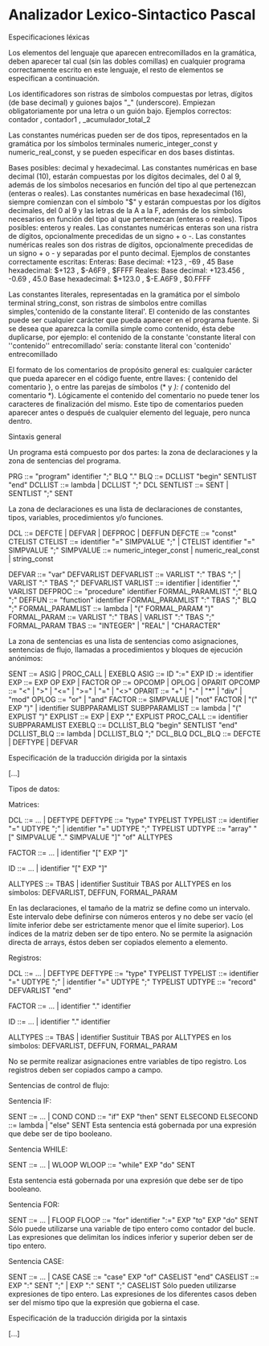 # Analizador Lexico-Sintactico Pascal

Especificaciones léxicas 

Los elementos del lenguaje que aparecen entrecomillados en la gramática, deben aparecer tal cual (sin las dobles comillas) en cualquier programa correctamente escrito en este lenguaje, el resto de elementos se especifican a continuación.

Los identificadores son ristras de símbolos compuestas por letras, dígitos (de base decimal) y guiones bajos "_" (underscore). Empiezan obligatoriamente por una letra o un guión bajo. Ejemplos correctos: contador , contador1 , _acumulador_total_2

Las constantes numéricas pueden ser de dos tipos, representados en la gramática por los símbolos terminales numeric_integer_const y numeric_real_const, y se pueden especificar en dos bases distintas.

   Bases posibles: decimal y hexadecimal.
      Las constantes numéricas en base decimal (10), estarán compuestas por los dígitos decimales, del 0 al 9, además de los símbolos       necesarios en función del tipo al que pertenezcan (enteras o reales).
      Las constantes numéricas en base hexadecimal (16), siempre comienzan con el símbolo "$" y estarán compuestas por los dígitos          decimales, del 0 al 9 y las letras de la A a la F, además de los símbolos necesarios en función del tipo al que pertenezcan           (enteras o reales).
   Tipos posibles: enteros y reales.
      Las constantes numéricas enteras son una ristra de dígitos, opcionalmente precedidas de un signo + o -.
      Las constantes numéricas reales son dos ristras de dígitos, opcionalmente precedidas de un signo + o - y separadas por el punto       decimal.
   Ejemplos de constantes correctamente escritas:
      Enteras:
         Base decimal: +123 , -69 , 45
         Base hexadecimal: $+123 , $-A6F9 , $FFFF
      Reales:
         Base decimal: +123.456 , -0.69 , 45.0
         Base hexadecimal: $+123.0 , $-E.A6F9 , $0.FFFF
         
Las constantes literales, representadas en la gramática por el símbolo terminal string_const, son ristras de símbolos entre comillas simples,'contenido de la constante literal'. El contenido de las constantes puede ser cualquier carácter que pueda aparecer en el programa fuente. Si se desea que aparezca la comilla simple como contenido, ésta debe duplicarse, por ejemplo: el contenido de la constante 'constante literal con ''contenido'' entrecomillado' sería: constante literal con 'contenido' entrecomillado

El formato de los comentarios de propósito general es: cualquier carácter que pueda aparecer en el código fuente, entre llaves: { contenido del comentario }, o entre las parejas de símbolos (* y *): (* contenido del comentario *). Lógicamente el contenido del comentario no puede tener los caracteres de finalización del mismo. Este tipo de comentarios pueden aparecer antes o después de cualquier elemento del leguaje, pero nunca dentro.

Sintaxis general

Un programa está compuesto por dos partes: la zona de declaraciones y la zona de sentencias del programa.

   PRG ::= "program" identifier  ";" BLQ "."
   BLQ ::= DCLLIST "begin" SENTLIST "end"
   DCLLIST ::= lambda | DCLLIST ";" DCL
   SENTLIST ::= SENT | SENTLIST ";" SENT   
   
La zona de declaraciones es una lista de declaraciones de constantes, tipos, variables, procedimientos y/o funciones.

   DCL ::= DEFCTE | DEFVAR | DEFPROC | DEFFUN
   DEFCTE ::= "const" CTELIST
   CTELIST ::= identifier "=" SIMPVALUE ";"
             | CTELIST identifier "=" SIMPVALUE ";"
   SIMPVALUE ::= numeric_integer_const | numeric_real_const | string_const

   DEFVAR ::= "var" DEFVARLIST 
   DEFVARLIST ::= VARLIST ":" TBAS ";"
                | VARLIST ":" TBAS ";" DEFVARLIST
   VARLIST ::= identifier | identifier "," VARLIST
   DEFPROC ::=  "procedure" identifier FORMAL_PARAMLIST ";" BLQ ";" 
   DEFFUN ::=  "function" identifier FORMAL_PARAMLIST ":" TBAS ";" BLQ ";" 
   FORMAL_PARAMLIST ::= lambda | "(" FORMAL_PARAM ")" 
   FORMAL_PARAM ::= VARLIST ":" TBAS 
                  | VARLIST ":" TBAS ";" FORMAL_PARAM
   TBAS ::= "INTEGER" | "REAL" | "CHARACTER"
   
La zona de sentencias es una lista de sentencias como asignaciones, sentencias de flujo, llamadas a procedimientos y bloques de ejecución anónimos:

   SENT ::= ASIG | PROC_CALL | EXEBLQ
   ASIG ::= ID ":=" EXP 
   ID := identifier
   EXP ::= EXP OP EXP | FACTOR 
   OP ::= OPCOMP | OPLOG | OPARIT 
   OPCOMP ::= "<" | ">" | "<=" | ">=" | "=" | "<>"
   OPARIT ::= "+" | "-" | "*" | "div" | "mod"
   OPLOG ::= "or" | "and"
   FACTOR ::= SIMPVALUE | "not" FACTOR 
            | "(" EXP ")" | identifier SUBPPARAMLIST
   SUBPPARAMLIST ::= lambda | "(" EXPLIST ")"
   EXPLIST ::= EXP | EXP "," EXPLIST
   PROC_CALL ::= identifier SUBPPARAMLIST
   EXEBLQ ::= DCLLIST_BLQ "begin" SENTLIST "end" 
   DCLLIST_BLQ ::= lambda | DCLLIST_BLQ ";" DCL_BLQ
   DCL_BLQ ::= DEFCTE | DEFTYPE | DEFVAR
   
Especificación de la traducción dirigida por la sintaxis

   [...]

Tipos de datos:

Matrices:

   DCL ::= ... | DEFTYPE
   DEFTYPE ::= "type" TYPELIST 
   TYPELIST ::= identifier "=" UDTYPE ";"
              | identifier "=" UDTYPE ";" TYPELIST
   UDTYPE ::= "array" "[" SIMPVALUE ".." SIMPVALUE "]" "of" ALLTYPES
   
   FACTOR ::= ... | identifier "[" EXP "]"
   
   ID ::= ... | identifier "[" EXP "]"

   ALLTYPES ::= TBAS | identifier
   Sustituir TBAS por ALLTYPES en los símbolos: DEFVARLIST, DEFFUN, FORMAL_PARAM
   
En las declaraciones, el tamaño de la matriz se define como un intervalo. Este intervalo debe definirse con números enteros y no debe ser vacío (el límite inferior debe ser estrictamente menor que el límite superior). Los índices de la matriz deben ser de tipo entero. No se permite la asignación directa de arrays, éstos deben ser copiados elemento a elemento.

Registros:

   DCL ::= ... | DEFTYPE
   DEFTYPE ::= "type" TYPELIST 
   TYPELIST ::= identifier "=" UDTYPE ";"
              | identifier "=" UDTYPE ";" TYPELIST
   UDTYPE ::= "record" DEFVARLIST "end"
   
   FACTOR ::= ... | identifier "." identifier

   ID ::= ... | identifier "." identifier

   ALLTYPES ::= TBAS | identifier
   Sustituir TBAS por ALLTYPES en los símbolos: DEFVARLIST, DEFFUN, FORMAL_PARAM
   
No se permite realizar asignaciones entre variables de tipo registro. Los registros deben ser copiados campo a campo.

Sentencias de control de flujo:

Sentencia IF:

   SENT ::= ... | COND
   COND ::= "if" EXP "then" SENT ELSECOND
   ELSECOND ::= lambda | "else" SENT
Esta sentencia está gobernada por una expresión que debe ser de tipo booleano.

Sentencia WHILE:

   SENT ::= ... | WLOOP
   WLOOP ::= "while" EXP "do" SENT 

Esta sentencia está gobernada por una expresión que debe ser de tipo booleano.

Sentencia FOR:

   SENT ::= ... | FLOOP
   FLOOP ::= "for" identifier ":=" EXP "to" EXP "do" SENT 
Sólo puede utilizarse una variable de tipo entero como contador del bucle. Las expresiones que delimitan los índices inferior y superior deben ser de tipo entero.

Sentencia CASE:

   SENT ::= ... | CASE
   CASE ::= "case" EXP "of" CASELIST "end"
   CASELIST ::= EXP ":" SENT ";" | EXP ":" SENT ";" CASELIST
Sólo pueden utilizarse expresiones de tipo entero. Las expresiones de los diferentes casos deben ser del mismo tipo que la expresión que gobierna el case.

Especificación de la traducción dirigida por la sintaxis

   [...]
